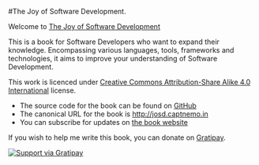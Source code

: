 #The Joy of Software Development.

Welcome to [The Joy of Software Development](http://josd.captnemo.in)

This is a book for Software Developers who want to expand their knowledge. Encompassing various languages, tools, frameworks and technologies, it aims to improve your understanding of Software Development.

This work is licenced under [Creative Commons Attribution-Share Alike 4.0 International](LICENSE.md) license.

- The source code for the book can be found on [GitHub](https://github.com/captn3m0/the-joy-of-software-development)
- The canonical URL for the book is <http://josd.captnemo.in>
- You can subscribe for updates on [the book website](http://josd.captnemo.in)

If you wish to help me write this book, you can donate on [Gratipay](http://gratipay.com/captn3m0).

[![Support via Gratipay](https://cdn.rawgit.com/gratipay/gratipay-badge/2.3.0/dist/gratipay.png)](https://gratipay.com/captn3m0/)